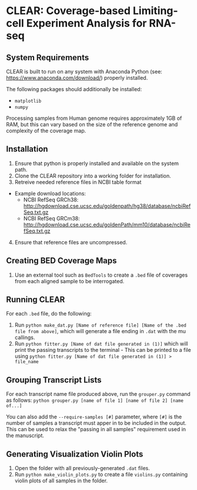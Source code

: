 # CLEAR: Coverage-based Limiting-cell Experiment Analysis for RNA-seq

## System Requirements
CLEAR is built to run on any system with Anaconda Python (see: https://www.anaconda.com/download/) properly installed.

The following packages should additionally be installed:
- `matplotlib`
- `numpy`

Processing samples from Human genome requires approximately 1GB of RAM, but this can vary based on the size of the reference genome and complexity of the coverage map.

## Installation
1. Ensure that python is properly installed and available on the system path.
2. Clone the CLEAR repository into a working folder for installation.
3. Retreive needed reference files in NCBI table format
  - Example download locations:
    - NCBI RefSeq GRCh38: http://hgdownload.cse.ucsc.edu/goldenpath/hg38/database/ncbiRefSeq.txt.gz
    - NCBI RefSeq GRCm38: http://hgdownload.cse.ucsc.edu/goldenPath/mm10/database/ncbiRefSeq.txt.gz
4. Ensure that reference files are uncompressed.

## Creating BED Coverage Maps
1. Use an external tool such as `BedTools` to create a `.bed` file of coverages from each aligned sample to be interrogated. 

## Running CLEAR
For each `.bed` file, do the following:
  1. Run `python make_dat.py [Name of reference file] [Name of the .bed file from above]`, which will generate a file ending in `.dat` with the mu callings.
  2. Run `python fitter.py [Name of dat file generated in (1)]` which will print the passing transcripts to the terminal
    - This can be printed to a file using `python fitter.py [Name of dat file generated in (1)] > file_name`

## Grouping Transcript Lists
For each transcript name file produced above, run the `grouper.py` command as follows:
	`python grouper.py [name of file 1] [name of file 2] [name of...]`

You can also add the `--require-samples [#]` parameter, where `[#]` is the number of samples a transcript
must apper in to be included in the output. This can be used to relax the "passing in all samples" requirement
used in the manuscript.


## Generating Visualization Violin Plots
1. Open the folder with all previously-generated `.dat` files.
2. Run `python make_violin_plots.py` to create a file `violins.py` containing violin plots of all samples in the folder.
